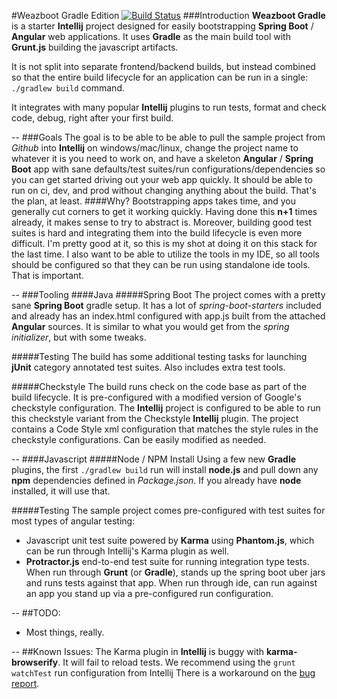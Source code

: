 #Weazboot Gradle Edition
[![Build Status](https://travis-ci.org/themadweaz/weazbootgradle.svg?branch=master)](https://travis-ci.org/themadweaz/weazbootgradle)
###Introduction
**Weazboot Gradle** is a starter **Intellij** project designed for easily bootstrapping
**Spring Boot** / **Angular** web applications.  It uses **Gradle** as the main build tool
with **Grunt.js** building the javascript artifacts.

It is not split into separate frontend/backend builds, but instead combined so that
the entire build lifecycle for an application can be run in a single: ``./gradlew build`` command.

It integrates with many popular **Intellij** plugins to run tests, format and check code, debug, right after your
first build.

--
###Goals
The goal is to be able to be able to pull the sample project from _Github_ into **Intellij**
on windows/mac/linux, change the project name to whatever it is you need to work on,
and have a skeleton **Angular** / **Spring Boot** app with sane defaults/test suites/run configurations/dependencies
so you can get started driving out your web app quickly.  It should be able to run on ci, dev, and prod without changing
anything about the build.  That's the plan, at least.
####Why?
Bootstrapping apps takes time, and you generally cut corners to get it working quickly.  Having done this **n+1**
times already, it makes sense to try to abstract is.  Moreover, building good test suites is hard and integrating
them into the build lifecycle is even more difficult.  I'm pretty good at it, so this is my shot at doing it on this stack
for the last time.  I also want to be able to utilize the tools in my IDE, so all tools should be configured
so that they can be run using standalone ide tools.  That is important.


--
###Tooling
####Java
#####Spring Boot
The project comes with a pretty sane **Spring Boot** gradle setup.  It has a lot of _spring-boot-starters_ included
and already has an index.html configured with app.js built from the attached **Angular** sources.  It is similar to
what you would get from the _spring initializer_, but with some tweaks.

#####Testing
The build has some additional testing tasks for launching **jUnit** category annotated test suites.  Also includes
extra test tools.

#####Checkstyle
The build runs check on the code base as part of the build lifecycle.  It is pre-configured with a modified version
of Google's checkstyle configuration.  The **Intellij** project is configured to be able to run this checkstyle variant
from the Checkstyle **Intellij** plugin.  The project contains a Code Style xml configuration that matches the style rules
in the checkstyle configurations.  Can be easily modified as needed.

--
####Javascript
#####Node / NPM Install
Using a few new **Gradle** plugins, the first ```./gradlew build``` run will install **node.js** and pull down
any **npm** dependencies defined in _Package.json_.  If you already have **node** installed, it will use that.

#####Testing
The sample project comes pre-configured with test suites for most types of angular testing:
 * Javascript unit test suite powered by **Karma** using **Phantom.js**, which can be run through
 Intellij's Karma plugin as well.
 * **Protractor.js** end-to-end test suite for running integration type tests.  When run through **Grunt** (or **Gradle**),
 stands up the spring boot uber jars and runs tests against that app.  When run through ide, can run against an app you
 stand up via a pre-configured run configuration.


--
##TODO:
* Most things, really.

--
##Known Issues:
The Karma plugin in **Intellij** is buggy with **karma-browserify**.  It will fail to reload tests.  We recommend using the ``grunt watchTest``
run configuration from Intellij
There is a workaround on the [bug report](https://youtrack.jetbrains.com/issue/WEB-12496).
